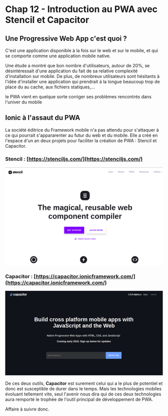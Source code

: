 # Chap 12 - Introduction au PWA avec Stencil et Capacitor

## Une Progressive Web App c'est quoi ?

C'est une application disponible à la fois sur le web et sur le mobile, et qui se comporte comme une application mobile native.

Une étude a montré que bon nombre d'utilisateurs, autour de 20%, se désintéressait d'une application du fait de sa relative complexité d'installation sur mobile. De plus, de nombreux utilisateurs sont hésitants à l'idée d'installer une application qui prendrait à la longue beaucoup trop de place du au cache, aux fichiers statiques,...

le PWA vient en quelque sorte corriger ses problèmes rencontrés dans l'univer du mobile

## Ionic à l'assaut du PWA

La société éditrice du Framework mobile n'a pas attendu pour s'attaquer à ce qui pourrait s'appararenter au futur du web et du mobile. Elle a créé en l'espace d'un an deux projets pour faciliter la création de PWA : Stencil et Capacitor.

### Stencil : [https://stenciljs.com/](https://stenciljs.com/)

![](/assets/stencil_1.png)

### Capacitor : [https://capacitor.ionicframework.com/](https://capacitor.ionicframework.com/)

![](/assets/ionic_capacitor.png)

De ces deux outils, **Capacitor** est surement celui qui a le plus de potentiel et donc est susceptible de durer dans le temps. Mais les technologies mobiles évoluant tellement vite, seul l'avenir nous dira qui de ces deux technologies aura remporté le trophée de l'outil principal  de développement de PWA.

Affaire à suivre donc.

